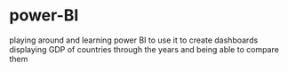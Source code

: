 # power-BI 

playing around and learning power BI to use it to create dashboards displaying GDP of countries through the years and being able to compare them
